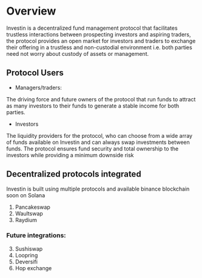 # Overview

Investin is a decentralized fund management protocol that facilitates trustless interactions between prospecting investors and aspiring traders, the protocol provides an open market for investors and traders to exchange their offering in a trustless and non-custodial environment i.e. both parties need not worry about custody of assets or management.

## Protocol Users

* Managers/traders:

The driving force and future owners of the protocol that run funds to attract as many investors to their funds to generate a stable income for both parties. 

* Investors 

The liquidity providers for the protocol, who can choose from a wide array of funds available on Investin and can always swap investments between funds. The protocol ensures fund security and total ownership to the investors while providing a minimum downside risk 


## Decentralized protocols integrated

Investin is built using multiple protocols and available binance blockchain soon on Solana

1. Pancakeswap
2. Waultswap
3. Raydium

### Future integrations: 

3. Sushiswap
4. Loopring
5. Deversifi
6. Hop exchange 